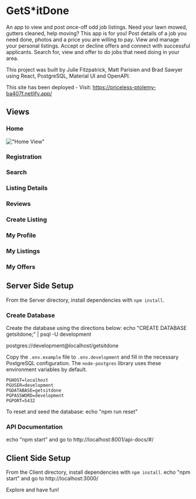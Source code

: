 # GetS*itDone

An app to view and post once-off odd job listings. Need your lawn mowed, gutters cleaned, help moving? This app is for you! Post details of a job you need done, photos and a price you are willing to pay. View and manage your personal listings. Accept or decline offers and connect with successful applicants. Search for, view and offer to do jobs that need doing in your area. 

This project was built by Julie Fitzpatrick, Matt Parisien and Brad Sawyer using React, PostgreSQL, Material UI and OpenAPI. 

This site has been deployed - Visit: https://priceless-ptolemy-ba407f.netlify.app/

## Views

### Home
!["Home View"](https://github.com/julezfitz/LHL-Final/blob/main/app-imgs/home.jpg?raw=true)

### Registration

### Search

### Listing Details

### Reviews

### Create Listing

### My Profile

### My Listings

### My Offers


## Server Side Setup

From the Server directory, install dependencies with `npm install`.

### Create Database

Create the database using the directions below:
echo "CREATE DATABASE getsitdone;" | psql -U development

postgres://development@localhost/getsitdone

Copy the `.env.example` file to `.env.development` and fill in the necessary PostgreSQL configuration. The `node-postgres` library uses these environment variables by default.

```
PGHOST=localhost
PGUSER=development
PGDATABASE=getsitdone
PGPASSWORD=development
PGPORT=5432
```

To reset and seed the database:
echo "npm run reset"

### API Documentation

echo "npm start" and go to http://localhost:8001/api-docs/#/

## Client Side Setup

From the Client directory, install dependencies with `npm install`.
echo "npm start" and go to http://localhost:3000/

Explore and have fun!
